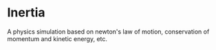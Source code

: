 # Inertia
A physics simulation based on newton's law of motion, conservation of momentum and kinetic energy, etc.
